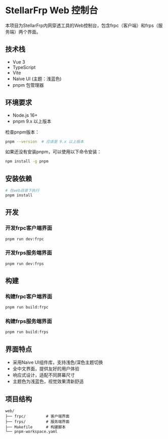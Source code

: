 # StellarFrp Web 控制台

本项目为StellarFrp内网穿透工具的Web控制台，包含frpc（客户端）和frps（服务端）两个界面。

## 技术栈

- Vue 3
- TypeScript
- Vite
- Naive UI (主题：浅蓝色)
- pnpm 包管理器

## 环境要求

- Node.js 16+
- pnpm 9.x 以上版本

检查pnpm版本：
```bash
pnpm --version  # 应该是 9.x 以上版本
```

如果还没有安装pnpm，可以使用以下命令安装：
```bash
npm install -g pnpm
```

## 安装依赖

```bash
# 在web目录下执行
pnpm install
```

## 开发

### 开发frpc客户端界面
```bash
pnpm run dev:frpc
```

### 开发frps服务端界面
```bash
pnpm run dev:frps
```

## 构建

### 构建frpc客户端界面
```bash
pnpm run build:frpc
```

### 构建frps服务端界面
```bash
pnpm run build:frps
```

## 界面特点

- 采用Naive UI组件库，支持浅色/深色主题切换
- 全中文界面，提供友好的用户体验
- 响应式设计，适配不同屏幕尺寸
- 主题色为浅蓝色，视觉效果清新舒适

## 项目结构

```
web/
├── frpc/         # 客户端界面
├── frps/         # 服务端界面
├── Makefile      # 构建脚本
└── pnpm-workspace.yaml
``` 
